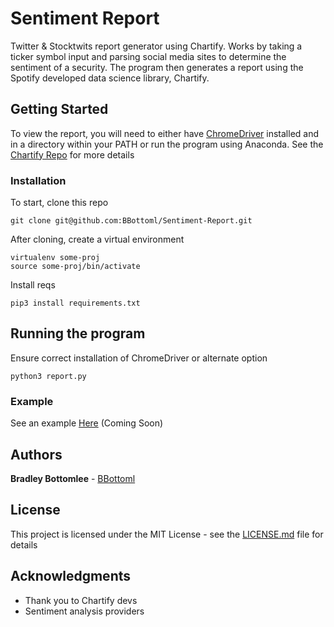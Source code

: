 # Sentiment Report

Twitter & Stocktwits report generator using Chartify. Works by taking a ticker symbol input and parsing social media sites to determine the sentiment of a security. The program then generates a report using the Spotify developed data science library, Chartify.

## Getting Started

To view the report, you will need to either have [ChromeDriver](https://sites.google.com/a/chromium.org/chromedriver/downloads) installed and in a directory within your PATH or run the program using Anaconda. See the [Chartify Repo](https://github.com/spotify/chartify) for more details

### Installation

To start, clone this repo

```
git clone git@github.com:BBottoml/Sentiment-Report.git
```

After cloning, create a virtual environment

```
virtualenv some-proj
source some-proj/bin/activate
```

Install reqs
```
pip3 install requirements.txt
```

## Running the program

Ensure correct installation of ChromeDriver or alternate option

```
python3 report.py
```

### Example

See an example [Here](https://bradleybottomlee.com) (Coming Soon)

## Authors

**Bradley Bottomlee** - [BBottoml](https://github.com/BBottoml)

## License

This project is licensed under the MIT License - see the [LICENSE.md](LICENSE.md) file for details

## Acknowledgments

* Thank you to Chartify devs
* Sentiment analysis providers
